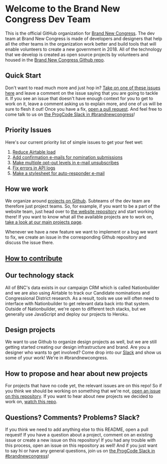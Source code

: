 # Welcome to the Brand New Congress Dev Team
 
This is the official GitHub organization for [Brand New Congress](http://brandnewcongress.org/). The dev team at Brand New Congress is made of developers and designers that help all the other teams in the organization work better and build tools that will enable volunteers to create a new government in 2018. All of the technology that we develop is created as open source projects by volunteers and housed in the [Brand New Congress Github repo](https://github.com/BrandNewCongress).

## Quick Start

Don't want to read much more and just hop in? [Take on one of these issues here](https://github.com/BrandNewCongress/welcome/issues) and leave a comment on the issue saying that you are going to tackle it. If you see an issue that doesn't have enough context for you to get to work on it, leave a comment asking us to explain more, and one of us will be sure to flesh it out! Once you have a fix, [open a pull request](README.md#how-to-contribute). And feel free to come talk to us on [the ProgCode Slack in #brandnewcongress](https://docs.google.com/forms/d/e/1FAIpQLSeg0PcO8bGcFQwAPGHCHWhd3iATbkhYpLxgVLN5EKpbSP5R-A/viewform?c=0&w=1&usp=send_form)!

## Priority Issues

Here's our current priority list of simple issues to get your feet wet:

1. [Reduce Airtable load](https://github.com/BrandNewCongress/hub/issues/15)
1. [Add confirmation e-mails for nomination submissions](https://github.com/BrandNewCongress/hub/issues/9)
1. [Make multiple opt-out levels in e-mail unsubscribes](https://github.com/BrandNewCongress/hub/issues/3)
1. [Fix errors in API logs](https://github.com/BrandNewCongress/hub/issues/16)
1. [Make a stylesheet for auto-responder e-mail](https://github.com/BrandNewCongress/hub/issues/2)

## How we work

We organize around [projects on Github](https://github.com/BrandNewCongress). Subteams of the dev team are therefore just project teams. So, for example, if you want to be a part of the website team, just head over to [the website repository](https://github.com/BrandNewCongress/website) and start working there! If you want to know what all the available projects are to work on, [take a look at our main projects page](https://github.com/BrandNewCongress). 

Whenever we have a new feature we want to implement or a bug we want to fix, we create an issue in the corresponding Github repository and discuss the issue there. 

## [How to contribute](https://github.com/BrandNewCongress/welcome/wiki/How-to-Contribute)

## Our technology stack

All of BNC's data exists in our campaign CRM which is called Nationbuilder and we are also using Airtable to track our Candidate nominations and Congressional District research. As a result, tools we use will often need to interface with Nationbuilder to get relevant data back into that system. Outside of Nationbuilder, we're open to different tech stacks, but we generally use JavaScript and deploy our projects to Heroku.

## Design projects

We want to use Github to organize design projects as well, but we are still getting started creating our design infrastructure and brand.  Are you a designer who wants to get involved?  Come drop into our [Slack](https://docs.google.com/forms/d/e/1FAIpQLSeg0PcO8bGcFQwAPGHCHWhd3iATbkhYpLxgVLN5EKpbSP5R-A/viewform?c=0&w=1&usp=send_form) and show us some of your work! We're in #brandnewcongress.

## How to propose and hear about new projects

For projects that have no code yet, the relevant issues are on this repo! So if you think we should be working on something that we're not, [open an issue on this repository](https://github.com/BrandNewCongress/Welcome/issues). If you want to hear about new projects we decided to work on, [watch this repo](https://github.com/BrandNewCongress/Welcome/subscription).

## Questions? Comments? Problems? Slack?

If you think we need to add anything else to this README, open a pull request! If you have a question about a project, comment on an existing issue or create a new issue on this repository!  If you had any trouble with this process, open an issue on this repository as well! And if you just want to say hi or have any general questions, join us on [the ProgCode Slack in #brandnewcongress](https://docs.google.com/forms/d/e/1FAIpQLSeg0PcO8bGcFQwAPGHCHWhd3iATbkhYpLxgVLN5EKpbSP5R-A/viewform?c=0&w=1&usp=send_form)!
